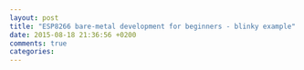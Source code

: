 ```yaml
---
layout: post
title: "ESP8266 bare-metal development for beginners - blinky example"
date: 2015-08-18 21:36:56 +0200
comments: true
categories: 
---
```

